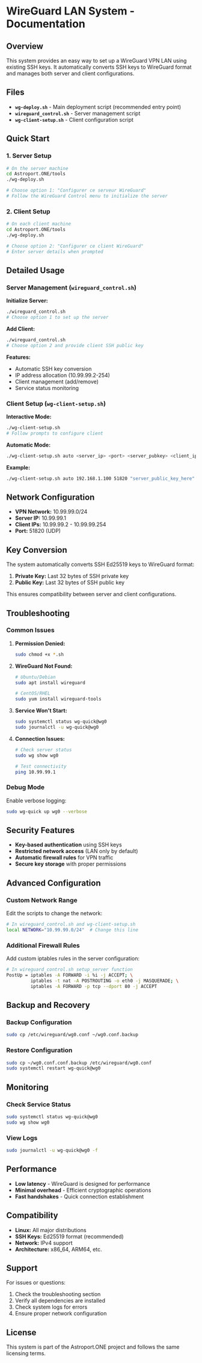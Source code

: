 # WireGuard LAN System - Documentation

## Overview

This system provides an easy way to set up a WireGuard VPN LAN using existing SSH keys. It automatically converts SSH keys to WireGuard format and manages both server and client configurations.

## Files

- **`wg-deploy.sh`** - Main deployment script (recommended entry point)
- **`wireguard_control.sh`** - Server management script
- **`wg-client-setup.sh`** - Client configuration script

## Quick Start

### 1. Server Setup

```bash
# On the server machine
cd Astroport.ONE/tools
./wg-deploy.sh

# Choose option 1: "Configurer ce serveur WireGuard"
# Follow the WireGuard Control menu to initialize the server
```

### 2. Client Setup

```bash
# On each client machine
cd Astroport.ONE/tools
./wg-deploy.sh

# Choose option 2: "Configurer ce client WireGuard"
# Enter server details when prompted
```

## Detailed Usage

### Server Management (`wireguard_control.sh`)

**Initialize Server:**
```bash
./wireguard_control.sh
# Choose option 1 to set up the server
```

**Add Client:**
```bash
./wireguard_control.sh
# Choose option 2 and provide client SSH public key
```

**Features:**
- Automatic SSH key conversion
- IP address allocation (10.99.99.2-254)
- Client management (add/remove)
- Service status monitoring

### Client Setup (`wg-client-setup.sh`)

**Interactive Mode:**
```bash
./wg-client-setup.sh
# Follow prompts to configure client
```

**Automatic Mode:**
```bash
./wg-client-setup.sh auto <server_ip> <port> <server_pubkey> <client_ip>
```

**Example:**
```bash
./wg-client-setup.sh auto 192.168.1.100 51820 "server_public_key_here" 10.99.99.2
```

## Network Configuration

- **VPN Network:** 10.99.99.0/24
- **Server IP:** 10.99.99.1
- **Client IPs:** 10.99.99.2 - 10.99.99.254
- **Port:** 51820 (UDP)

## Key Conversion

The system automatically converts SSH Ed25519 keys to WireGuard format:

1. **Private Key:** Last 32 bytes of SSH private key
2. **Public Key:** Last 32 bytes of SSH public key

This ensures compatibility between server and client configurations.

## Troubleshooting

### Common Issues

1. **Permission Denied:**
   ```bash
   sudo chmod +x *.sh
   ```

2. **WireGuard Not Found:**
   ```bash
   # Ubuntu/Debian
   sudo apt install wireguard
   
   # CentOS/RHEL
   sudo yum install wireguard-tools
   ```

3. **Service Won't Start:**
   ```bash
   sudo systemctl status wg-quick@wg0
   sudo journalctl -u wg-quick@wg0
   ```

4. **Connection Issues:**
   ```bash
   # Check server status
   sudo wg show wg0
   
   # Test connectivity
   ping 10.99.99.1
   ```

### Debug Mode

Enable verbose logging:
```bash
sudo wg-quick up wg0 --verbose
```

## Security Features

- **Key-based authentication** using SSH keys
- **Restricted network access** (LAN only by default)
- **Automatic firewall rules** for VPN traffic
- **Secure key storage** with proper permissions

## Advanced Configuration

### Custom Network Range

Edit the scripts to change the network:
```bash
# In wireguard_control.sh and wg-client-setup.sh
local NETWORK="10.99.99.0/24"  # Change this line
```

### Additional Firewall Rules

Add custom iptables rules in the server configuration:
```bash
# In wireguard_control.sh setup_server function
PostUp = iptables -A FORWARD -i %i -j ACCEPT; \
         iptables -t nat -A POSTROUTING -o eth0 -j MASQUERADE; \
         iptables -A FORWARD -p tcp --dport 80 -j ACCEPT
```

## Backup and Recovery

### Backup Configuration

```bash
sudo cp /etc/wireguard/wg0.conf ~/wg0.conf.backup
```

### Restore Configuration

```bash
sudo cp ~/wg0.conf.conf.backup /etc/wireguard/wg0.conf
sudo systemctl restart wg-quick@wg0
```

## Monitoring

### Check Service Status

```bash
sudo systemctl status wg-quick@wg0
sudo wg show wg0
```

### View Logs

```bash
sudo journalctl -u wg-quick@wg0 -f
```

## Performance

- **Low latency** - WireGuard is designed for performance
- **Minimal overhead** - Efficient cryptographic operations
- **Fast handshakes** - Quick connection establishment

## Compatibility

- **Linux:** All major distributions
- **SSH Keys:** Ed25519 format (recommended)
- **Network:** IPv4 support
- **Architecture:** x86_64, ARM64, etc.

## Support

For issues or questions:
1. Check the troubleshooting section
2. Verify all dependencies are installed
3. Check system logs for errors
4. Ensure proper network configuration

## License

This system is part of the Astroport.ONE project and follows the same licensing terms.
